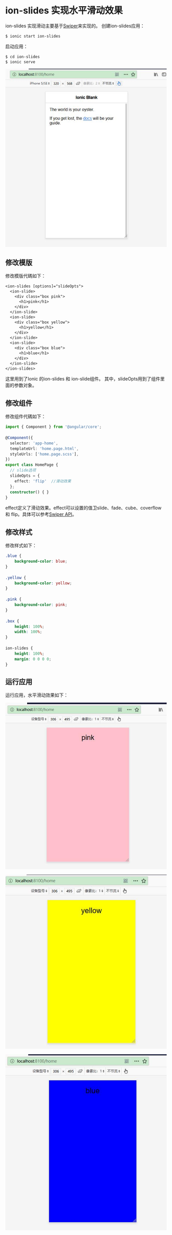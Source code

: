 # ion-slides 实现水平滑动效果

ion-slides 实现滑动主要基于[Swiper](http://idangero.us/swiper)来实现的。
创建ion-slides应用：

```
$ ionic start ion-slides
```


启动应用：


```
$ cd ion-slides
$ ionic serve
```

![](../images/ion-slides/1-start.jpg)


## 修改模版

修改模版代碼如下：

```
<ion-slides [options]="slideOpts">
  <ion-slide>
    <div class="box pink">
      <h1>pink</h1>
    </div>
  </ion-slide>
  <ion-slide>
    <div class="box yellow">
      <h1>yellow</h1>
    </div>
  </ion-slide>
  <ion-slide>
    <div class="box blue">
      <h1>blue</h1>
    </div>
  </ion-slide>
</ion-slides>
```


这里用到了Ionic 的ion-slides 和 ion-slide组件。
其中，slideOpts用到了组件里面的参数对象。


## 修改组件


修改组件代碼如下：

```ts
import { Component } from '@angular/core';

@Component({
  selector: 'app-home',
  templateUrl: 'home.page.html',
  styleUrls: ['home.page.scss'],
})
export class HomePage {
  // slide选项
  slideOpts = {
    effect: 'flip'  //滑动效果
  };
  constructor() { }
}
```


effect定义了滑动效果。effect可以设置的值卫slide、fade、cube、coverflow 和 flip。具体可以参考[Swiper API](http://idangero.us/swiper/api/)。

## 修改样式

修改样式如下：


```scss
.blue {
    background-color: blue;
}

.yellow {
    background-color: yellow;
}

.pink {
    background-color: pink;
}

.box {
    height: 100%;
    width: 100%;
}

ion-slides {
    height: 100%;
    margin: 0 0 0 0;
}
```

## 运行应用

运行应用，水平滑动效果如下：



![](../images/ion-slides/2-pink.jpg)


![](../images/ion-slides/3-yellow.jpg)

![](../images/ion-slides/4-blue.jpg)